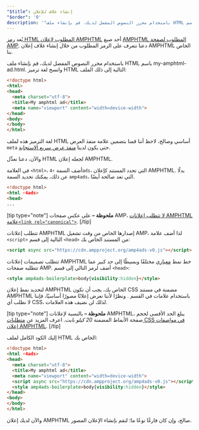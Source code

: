 ```yaml
---
"$title": إنشاء غلاف للإعلان
"$order": '0'
description: '"باستخدام محرر النصوص المفضل لديك، قم بإنشاء ملف HTML باسم my-amphtml-ad.html. وانسخ لغة ترميز HTML التالية إلى ذلك الملف: ..."'
---
```


يُعد [رمز HTML المطلوب لإعلان AMPHTML](../../../../documentation/guides-and-tutorials/learn/a4a_spec.md) أحد صيغ [AMPHTML المطلوب لصفحة AMP](../../../../documentation/guides-and-tutorials/learn/spec/amphtml.md). دعنا نتعرف على الرمز المطلوب من خلال إنشاء غلاف إعلان AMPHTML الخاص بنا.

باستخدام محرر النصوص المفضل لديك، قم بإنشاء ملف HTML باسم my-amphtml-ad.html. وانسخ لغة ترميز HTML التالية إلى ذلك الملف:

```html
<!doctype html>
<html>
<head>
  <meta charset="utf-8">
  <title>My amphtml ad</title>
  <meta name="viewport" content="width=device-width">
</head>
<body>
</body>
</html>
```

لغة الترميز هذه لملف HTML أساسي وصالح، لاحظ أننا قمنا بتضمين علامة منفذ العرض `meta` حتى يكون لدينا [منفذ عرض سريع الاستجابة](../../../../documentation/guides-and-tutorials/develop/style_and_layout/responsive_design.md#controlling-the-viewport).

والآن، دعنا نعدِّل HTML لجعله إعلان AMPHTML.

في العلامة `<html>`، أضف السمة `⚡4ads`، التي تحدد المستند كإعلان AMPHTML. بدلًا عن ذلك، يمكنك تحديد السمة `amp4ads`، التي تعد صالحة أيضًا.

```html
<!doctype html>
<html ⚡4ads>
<head>
...
```

[tip type="note"] **ملحوظة –** على عكس صفحات AMP، [لا تتطلب إعلانات AMPHTML علامة`<link rel="canonical">`](../../../../documentation/guides-and-tutorials/learn/a4a_spec.md#amphtml-ad-format-rules). [/tip]

تتطلب إعلانات AMPHTML إصدارها الخاص من وقت تشغيل AMP، لذا أضف علامة `<script>` التالية إلى قسم `<head>` من المستند الخاص بك:

```html
<script async src="https://cdn.ampproject.org/amp4ads-v0.js"></script>
```

تتطلب تصميمات إعلانات AMPHTML خط نمط [معياري](../../../../documentation/guides-and-tutorials/learn/a4a_spec.md#boilerplate) مختلفًا وبسيطًا إلى حد كبير عما تتطلبه صفحات AMP. أضف لرمز التالي إلى قسم `<head>`:

```html
<style amp4ads-boilerplate>body{visibility:hidden}</style>
```

لتحديد نمط إعلان AMPHTML الخاص بك، يجب أن تكون CSS مضمنة في مستند AMPHTML باستخدام علامات <code><style amp-custom></style></code> في القسم <code><head></code>. ونظرًا لأننا نعرض إعلانًا مصورًا أساسيًا، فإننا لا نطلب أي CSS، لذلك لن نضيف هذه العلامات.

[tip type="note"] **ملحوظة –** بالنسبة لإعلانات AMPHTML، يبلغ الحد الأقصى لحجم صفحة الأنماط المضمنة *20 كيلو بايت*. اعرف المزيد عن [متطلبات CSS في مواصفات إعلان AMPHTML](../../../../documentation/guides-and-tutorials/learn/a4a_spec.md#css). [/tip]

إليك الكود الكامل لملف HTML الخاص بك:

```html
<!doctype html>
<html ⚡4ads>
<head>
  <meta charset="utf-8">
  <title>My amphtml ad</title>
  <meta name="viewport" content="width=device-width">
  <script async src="https://cdn.ampproject.org/amp4ads-v0.js"></script>
  <style amp4ads-boilerplate>body{visibility:hidden}</style>
</head>
<body>
</body>
</html>
```

والآن لديك إعلان AMPHTML صالح، وإن كان فارغًا نوعًا ما؛ لنقم بإنشاء الإعلان المصور.
